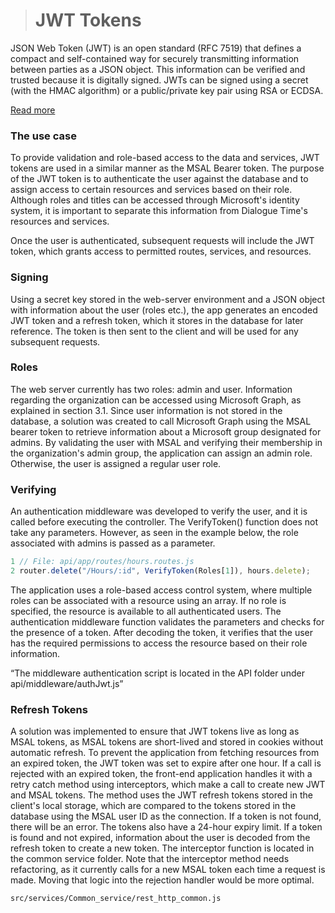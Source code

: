 > # JWT Tokens

JSON Web Token (JWT) is an open standard (RFC 7519) that defines a compact and self-contained way for securely transmitting information between parties as a JSON object. This information can be verified and trusted because it is digitally signed. JWTs can be signed using a secret (with the HMAC algorithm) or a public/private key pair using RSA or ECDSA.

[Read more](https://jwt.io/introduction)

### The use case

To provide validation and role-based access to the data and services, JWT tokens are used in a similar manner as the MSAL Bearer token. The purpose of the JWT token is to authenticate the user against the database and to assign access to certain resources and services based on their role. Although roles and titles can be accessed through Microsoft's identity system, it is important to separate this information from Dialogue Time's resources and services.

Once the user is authenticated, subsequent requests will include the JWT token, which grants access to permitted routes, services, and resources.

### Signing

Using a secret key stored in the web-server environment and a JSON object with information about the user
(roles etc.), the app generates an encoded JWT token and a refresh token, which it stores in the database for later
reference. The token is then sent to the client and will be used for any subsequent requests.

### Roles

The web server currently has two roles: admin and user. Information regarding the organization can be accessed using Microsoft Graph, as explained in section 3.1. Since user information is not stored in the database, a solution was created to call Microsoft Graph using the MSAL bearer token to retrieve information about a Microsoft group designated for admins. By validating the user with MSAL and verifying their membership in the organization's admin group, the application can assign an admin role. Otherwise, the user is assigned a regular user role.

### Verifying

An authentication middleware was developed to verify the user, and it is called before executing the controller. The VerifyToken() function does not take any parameters. However, as seen in the example below, the role associated with admins is passed as a parameter.

```js
1 // File: api/app/routes/hours.routes.js
2 router.delete("/Hours/:id", VerifyToken(Roles[1]), hours.delete);
```

The application uses a role-based access control system, where multiple roles can be associated with a resource using an array. If no role is specified, the resource is available to all authenticated users. The authentication middleware function validates the parameters and checks for the presence of a token. After decoding the token, it verifies that the user has the required permissions to access the resource based on their role information.

“The middleware authentication script is located in the API folder under api/middleware/authJwt.js”

### Refresh Tokens

A solution was implemented to ensure that JWT tokens live as long as MSAL tokens, as MSAL tokens are short-lived and stored in cookies without automatic refresh. To prevent the application from fetching resources from an expired token, the JWT token was set to expire after one hour. If a call is rejected with an expired token, the front-end application handles it with a retry catch method using interceptors, which make a call to create new JWT and MSAL tokens. The method uses the JWT refresh tokens stored in the client's local storage, which are compared to the tokens stored in the database using the MSAL user ID as the connection. If a token is not found, there will be an error. The tokens also have a 24-hour expiry limit. If a token is found and not expired, information about the user is decoded from the refresh token to create a new token. The interceptor function is located in the common service folder. Note that the interceptor method needs refactoring, as it currently calls for a new MSAL token each time a request is made. Moving that logic into the rejection handler would be more optimal.

`src/services/Common_service/rest_http_common.js`
